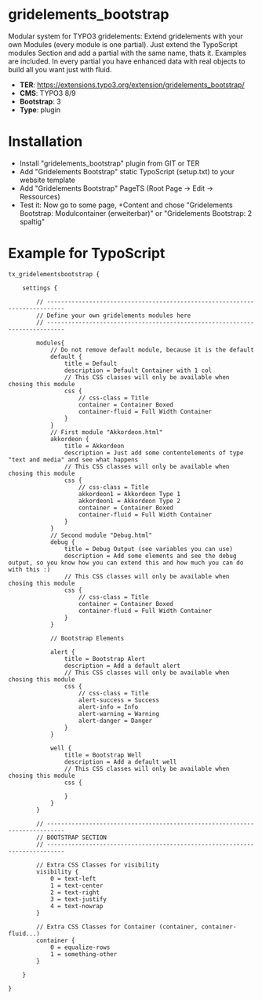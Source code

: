 # gridelements_bootstrap

Modular system for TYPO3 gridelements: Extend gridelements with your own Modules (every module is one partial). Just extend the TypoScript modules Section and add a partial with the same name, thats it. Examples are included. In every partial you have enhanced data with real objects to build all you want just with fluid.

* **TER**: https://extensions.typo3.org/extension/gridelements_bootstrap/
* **CMS**: TYPO3 8/9
* **Bootstrap**: 3
* **Type**: plugin

# Installation

* Install "gridelements_bootstrap" plugin from GIT or TER
* Add "Gridelements Bootstrap" static TypoScript (setup.txt) to your website template
* Add "Gridelements Bootstrap" PageTS (Root Page -> Edit -> Ressources)
* Test it: Now go to some page, +Content and chose "Gridelements Bootstrap: Modulcontainer (erweiterbar)" or "Gridelements Bootstrap: 2 spaltig"

# Example for TypoScript

```
tx_gridelementsbootstrap {

    settings {

        // ---------------------------------------------------------------------------
        // Define your own gridelements modules here
        // ---------------------------------------------------------------------------

        modules{
            // Do not remove default module, because it is the default
            default {
                title = Default
                description = Default Container with 1 col
                // This CSS classes will only be available when chosing this module
                css {
                    // css-class = Title
                    container = Container Boxed
                    container-fluid = Full Width Container
                }
            }
            // First module "Akkordeon.html"
            akkordeon {
                title = Akkordeon
                description = Just add some contentelements of type "text and media" and see what happens
                // This CSS classes will only be available when chosing this module
                css {
                    // css-class = Title
                    akkordeon1 = Akkordeon Type 1
                    akkordeon1 = Akkordeon Type 2
                    container = Container Boxed
                    container-fluid = Full Width Container
                }
            }
            // Second module "Debug.html"
            debug {
                title = Debug Output (see variables you can use)
                description = Add some elements and see the debug output, so you know how you can extend this and how much you can do with this :)
                // This CSS classes will only be available when chosing this module
                css {
                    // css-class = Title
                    container = Container Boxed
                    container-fluid = Full Width Container
                }
            }

            // Bootstrap Elements

            alert {
                title = Bootstrap Alert
                description = Add a default alert
                // This CSS classes will only be available when chosing this module
                css {
                    // css-class = Title
                    alert-success = Success
                    alert-info = Info
                    alert-warning = Warning
                    alert-danger = Danger
                }
            }

            well {
                title = Bootstrap Well
                description = Add a default well
                // This CSS classes will only be available when chosing this module
                css {

                }
            }
        }

        // ---------------------------------------------------------------------------
        // BOOTSTRAP SECTION
        // ---------------------------------------------------------------------------

        // Extra CSS Classes for visibility
        visibility {
            0 = text-left
            1 = text-center
            2 = text-right
            3 = text-justify
            4 = text-nowrap
        }

        // Extra CSS Classes for Container (container, container-fluid...)
        container {
            0 = equalize-rows
            1 = something-other
        }

    }

}
```